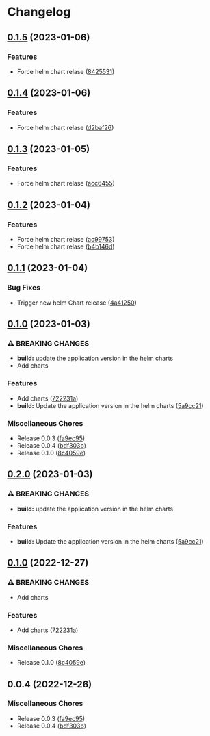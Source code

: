 # Changelog

## [0.1.5](https://github.com/celest-io/go-release-please/compare/mimir-gateway-v0.1.4...mimir-gateway-v0.1.5) (2023-01-06)


### Features

* Force helm chart relase ([8425531](https://github.com/celest-io/go-release-please/commit/842553126104d1b44d6be21d634163a2828f5ada))

## [0.1.4](https://github.com/celest-io/go-release-please/compare/mimir-gateway-v0.1.3...mimir-gateway-v0.1.4) (2023-01-06)


### Features

* Force helm chart relase ([d2baf26](https://github.com/celest-io/go-release-please/commit/d2baf26c6473a6fc4c6748a8754e790a5c059332))

## [0.1.3](https://github.com/celest-io/go-release-please/compare/mimir-gateway-v0.1.2...mimir-gateway-v0.1.3) (2023-01-05)


### Features

* Force helm chart relase ([acc6455](https://github.com/celest-io/go-release-please/commit/acc6455cb89b6149e2316a801197c7e8138ade8e))

## [0.1.2](https://github.com/celest-io/go-release-please/compare/mimir-gateway-v0.1.1...mimir-gateway-v0.1.2) (2023-01-04)


### Features

* Force helm chart relase ([ac99753](https://github.com/celest-io/go-release-please/commit/ac997534f955e7aae87220df85411a04d64577b7))
* Force helm chart relase ([b4b146d](https://github.com/celest-io/go-release-please/commit/b4b146de7d49587251510b0d3f43cfe7f843a5de))

## [0.1.1](https://github.com/celest-io/go-release-please/compare/mimir-gateway-v0.1.0...mimir-gateway-v0.1.1) (2023-01-04)


### Bug Fixes

* Trigger new helm Chart release ([4a41250](https://github.com/celest-io/go-release-please/commit/4a41250ea53fe898f2dacc0040cc267b21437245))

## [0.1.0](https://github.com/celest-io/go-release-please/compare/mimir-gateway-v0.2.0...mimir-gateway-v0.1.0) (2023-01-03)


### ⚠ BREAKING CHANGES

* **build:** update the application version in the helm charts
* Add charts

### Features

* Add charts ([722231a](https://github.com/celest-io/go-release-please/commit/722231a716401220061b270d8383c78ad4f4a5f4))
* **build:** Update the application version in the helm charts ([5a9cc21](https://github.com/celest-io/go-release-please/commit/5a9cc21516cd2fcfb659ece5e565e0d91aa5f33d))


### Miscellaneous Chores

* Release 0.0.3 ([fa9ec95](https://github.com/celest-io/go-release-please/commit/fa9ec950429099513c7e9fb86dc9ed8ba271d630))
* Release 0.0.4 ([bdf303b](https://github.com/celest-io/go-release-please/commit/bdf303b2f238e5dfb8c39b383f1b87df36261c0d))
* Release 0.1.0 ([8c4059e](https://github.com/celest-io/go-release-please/commit/8c4059e895dd053754435ba583e699bb00f27863))

## [0.2.0](https://github.com/celest-io/go-release-please/compare/mimir-gateway-chart-v0.1.0...mimir-gateway-chart-v0.2.0) (2023-01-03)


### ⚠ BREAKING CHANGES

* **build:** update the application version in the helm charts

### Features

* **build:** Update the application version in the helm charts ([5a9cc21](https://github.com/celest-io/go-release-please/commit/5a9cc21516cd2fcfb659ece5e565e0d91aa5f33d))

## [0.1.0](https://github.com/celest-io/go-release-please/compare/mimir-gateway-chart-v0.0.4...mimir-gateway-chart-v0.1.0) (2022-12-27)


### ⚠ BREAKING CHANGES

* Add charts

### Features

* Add charts ([722231a](https://github.com/celest-io/go-release-please/commit/722231a716401220061b270d8383c78ad4f4a5f4))


### Miscellaneous Chores

* Release 0.1.0 ([8c4059e](https://github.com/celest-io/go-release-please/commit/8c4059e895dd053754435ba583e699bb00f27863))

## 0.0.4 (2022-12-26)


### Miscellaneous Chores

* Release 0.0.3 ([fa9ec95](https://github.com/celest-io/go-release-please/commit/fa9ec950429099513c7e9fb86dc9ed8ba271d630))
* Release 0.0.4 ([bdf303b](https://github.com/celest-io/go-release-please/commit/bdf303b2f238e5dfb8c39b383f1b87df36261c0d))
